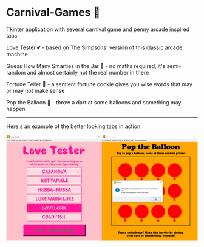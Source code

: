 # Carnival-Games :balloon:
Tkinter application with several carnival game and penny arcade inspired tabs

Love Tester :two_hearts: - based on The Simpsons' version of this classic arcade machine

Guess How Many Smarties in the Jar :candy: - no maths required, it's semi-random and almost certainly not the real number in there

Fortune Teller :crystal_ball: - a sentient fortune cookie gives you wise words that may or may not make sense

Pop the Balloon :dart: - throw a dart at some balloons and something may happen

*****


Here's an example of the better looking tabs in action:

![carnival%20comp](https://github.com/CZboop/Carnival-Games/blob/main/images/carnival%20comp.png)
